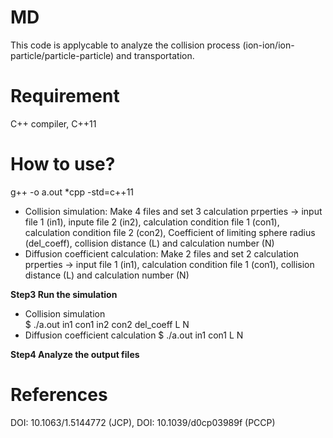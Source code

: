 # MD
This code is applycable to analyze the collision process (ion-ion/ion-particle/particle-particle) and transportation.



# Requirement
C++ compiler, C++11



# How to use?
**<Step1 Compile>**

  g++ -o a.out *cpp -std=c++11

**<Step2 Set parameters>**

* Collision simulation: Make 4 files and set 3 calculation prperties -> input file 1 (in1), inpute file 2 (in2), calculation condition file 1 (con1), calculation condition file 2 (con2), Coefficient of limiting sphere radius (del_coeff), collision distance (L) and calculation number (N)
* Diffusion coefficient calculation: Make 2 files and set 2 calculation prperties -> input file 1 (in1), calculation condition file 1 (con1), collision distance (L) and calculation number (N)
  
  
**Step3 Run the simulation**

* Collision simulation              
$ ./a.out in1 con1 in2 con2 del_coeff L N
* Diffusion coefficient calculation 
$ ./a.out in1 con1 L N

**Step4 Analyze the output files**
  
# References
DOI: 10.1063/1.5144772 (JCP), DOI: 10.1039/d0cp03989f (PCCP)
